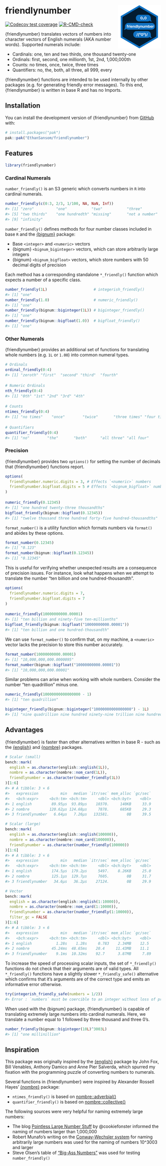 
<!-- README.md is generated from README.Rmd. Please edit that file -->

# friendlynumber <img src="man/figures/logo.png" align="right" height="139" alt="" />

<!-- badges: start -->

[![Codecov test
coverage](https://codecov.io/gh/EthanSansom/friendlynumber/graph/badge.svg)](https://app.codecov.io/gh/EthanSansom/friendlynumber)
[![R-CMD-check](https://github.com/EthanSansom/friendlynumber/actions/workflows/R-CMD-check.yaml/badge.svg)](https://github.com/EthanSansom/friendlynumber/actions/workflows/R-CMD-check.yaml)
<!-- badges: end -->

{friendlynumber} translates vectors of numbers into character vectors of
English numerals (AKA number words). Supported numerals include:

- Cardinals: one, ten and two thirds, one thousand twenty-one
- Ordinals: first, second, one millionth, 1st, 2nd, 1,000,000th
- Counts: no times, once, twice, three times
- Quantifiers: no, the, both, all three, all 999, every

{friendlynumber} functions are intended to be used internally by other
packages (e.g. for generating friendly error messages). To this end,
{friendlynumber} is written in base R and has no Imports.

## Installation

You can install the development version of {friendlynumber} from
[GitHub](https://github.com/) with:

``` r
# install.packages("pak")
pak::pak("EthanSansom/friendlynumber")
```

## Features

``` r
library(friendlynumber)
```

### Cardinal Numerals

`number_friendly()` is an S3 generic which converts numbers in `R` into
cardinal numerals.

``` r
number_friendly(c(0:3, 2/3, 1/100, NA, NaN, Inf))
#> [1] "zero"          "one"           "two"           "three"        
#> [5] "two thirds"    "one hundredth" "missing"       "not a number" 
#> [9] "infinity"
```

`number_friendly()` defines methods for four number classes included in
base `R` and the [{bignum}](https://davidchall.github.io/bignum/)
package:

- Base `<integer>` and `<numeric>` vectors
- {bignum} `<bignum_biginteger>` vectors, which can store arbitrarily
  large integers
- {bignum} `<bignum_bigfloat>` vectors, which store numbers with 50
  decimal digits of precision

Each method has a corresponding standalone `*_friendly()` function which
expects a number of a specific class.

``` r
number_friendly(1L)                     # integerish_friendly()
#> [1] "one"
number_friendly(1.0)                    # numeric_friendly()
#> [1] "one"
number_friendly(bignum::biginteger(1L)) # biginteger_friendly()
#> [1] "one"
number_friendly(bignum::bigfloat(1.0))  # bigfloat_friendly()
#> [1] "one"
```

### Other Numerals

{friendlynumber} provides an additional set of functions for translating
whole numbers (e.g. `1L` or `1.00`) into common numeral types.

``` r
# Ordinals
ordinal_friendly(0:4)
#> [1] "zeroth" "first"  "second" "third"  "fourth"

# Numeric Ordinals
nth_friendly(0:4)
#> [1] "0th" "1st" "2nd" "3rd" "4th"

# Counts
ntimes_friendly(0:4)
#> [1] "no times"    "once"        "twice"       "three times" "four times"

# Quantifiers
quantifier_friendly(0:4)
#> [1] "no"        "the"       "both"      "all three" "all four"
```

### Precision

{friendlynumber} provides two `options()` for setting the number of
decimals that {friendlynumber} functions report.

``` r
options(
  friendlynumber.numeric.digits = 3, # Effects `<numeric>` numbers
  friendlynumber.bigfloat.digits = 5 # Effects `<bignum_bigfloat>` numbers
)

numeric_friendly(0.12345)
#> [1] "one hundred twenty-three thousandths"
bigfloat_friendly(bignum::bigfloat(0.12345))
#> [1] "twelve thousand three hundred forty-five hundred-thousandths"
```

`format_number()` is a utility function which formats numbers via
`format()` and abides by these options.

``` r
format_number(0.12345)
#> [1] "0.123"
format_number(bignum::bigfloat(0.12345))
#> [1] "0.12345"
```

This is useful for verifying whether unexpected results are a
consequence of precision issues. For instance, look what happens when we
attempt to translate the number “ten billion and one
hundred-thousandth”.

``` r
options(
  friendlynumber.numeric.digits = 7, 
  friendlynumber.bigfloat.digits = 7
)

numeric_friendly(10000000000.00001)
#> [1] "ten billion and ninety-five ten-millionths"
bigfloat_friendly(bignum::bigfloat("10000000000.00001"))
#> [1] "ten billion and one hundred-thousandth"
```

We can use `format_number()` to confirm that, on my machine, a
`<numeric>` vector lacks the precision to store this number accurately.

``` r
format_number(10000000000.00001)
#> [1] "10,000,000,000.0000095"
format_number(bignum::bigfloat("10000000000.00001"))
#> [1] "10,000,000,000.00001"
```

Similar problems can arise when working with whole numbers. Consider the
number “ten quadrillion” minus one.

``` r
numeric_friendly(10000000000000000 - 1)
#> [1] "ten quadrillion"
```

``` r
biginteger_friendly(bignum::biginteger("10000000000000000") - 1L)
#> [1] "nine quadrillion nine hundred ninety-nine trillion nine hundred ninety-nine billion nine hundred ninety-nine million nine hundred ninety-nine thousand nine hundred ninety-nine"
```

## Advantages

{friendlynumber} is faster than other alternatives written in base R -
such as the
[{english}](https://cran.r-project.org/web/packages/english/index.html)
and [{nombre}](https://nombre.rossellhayes.com/) packages.

``` r
# Scalar (small)
bench::mark(
  english = as.character(english::english(1L)),
  nombre = as.character(nombre::nom_card(1L)),
  friendlynumber = as.character(number_friendly(1L))
)[1:6]
#> # A tibble: 3 × 6
#>   expression          min   median `itr/sec` mem_alloc `gc/sec`
#>   <bch:expr>     <bch:tm> <bch:tm>     <dbl> <bch:byt>    <dbl>
#> 1 english         89.95µs  93.89µs    10370.     140KB     33.9
#> 2 nombre         120.62µs 124.68µs     7878.     685KB     29.3
#> 3 friendlynumber   6.64µs   7.26µs   131581.        0B     39.5
```

``` r
# Scalar (large)
bench::mark(
  english = as.character(english::english(100000)),
  nombre = as.character(nombre::nom_card(100000)),
  friendlynumber = as.character(number_friendly(100000))
)[1:6]
#> # A tibble: 3 × 6
#>   expression          min   median `itr/sec` mem_alloc `gc/sec`
#>   <bch:expr>     <bch:tm> <bch:tm>     <dbl> <bch:byt>    <dbl>
#> 1 english         174.5µs  179.2µs     5497.    8.26KB     25.0
#> 2 nombre          125.1µs  129.7µs     7605.        0B     31.7
#> 3 friendlynumber   34.6µs   36.2µs    27124.        0B     29.9
```

``` r
# Vector
bench::mark(
  english = as.character(english::english(1:10000)),
  nombre = as.character(nombre::nom_card(1:10000)),
  friendlynumber = as.character(number_friendly(1:10000)),
  filter_gc = FALSE
)[1:6]
#> # A tibble: 3 × 6
#>   expression          min   median `itr/sec` mem_alloc `gc/sec`
#>   <bch:expr>     <bch:tm> <bch:tm>     <dbl> <bch:byt>    <dbl>
#> 1 english           1.28s    1.28s     0.783    2.34MB    12.5 
#> 2 nombre          45.24ms  48.65ms    20.4     11.43MB    11.1 
#> 3 friendlynumber    9.1ms  10.32ms    92.7      3.87MB     7.89
```

To increase the speed of processing scalar inputs, the set of
`*_friendly()` functions do not check that their arguments are of valid
types. All `*_friendly()` functions have a slightly slower
`*_friendly_safe()` alternative which confirms that it’s arguments are
of the correct type and emits an informative error otherwise.

``` r
try(integerish_friendly_safe(numbers = 1/2))
#> Error : `numbers` must be coercible to an integer without loss of precision.
```

When used with the {bignum} package, {friendlynumber} is capable of
translating extremely large numbers into cardinal numerals. Here, we
translate a number equal to 1 followed by three thousand and three 0’s.

``` r
number_friendly(bignum::biginteger(10L)^3003L)
#> [1] "one millinillion"
```

## Inspiration

This package was originally inspired by the
[{english}](https://cran.r-project.org/web/packages/english/index.html)
package by John Fox, Bill Venables, Anthony Damico and Anne Pier
Salverda, which spurred my fixation with the programming puzzle of
converting numbers to numerals.

Several functions in {friendlynumber} were inspired by Alexander Rossell
Hayes’ [{nombre}](https://nombre.rossellhayes.com/) package:

- `ntimes_friendly()` is based on
  [nombre::adverbial()](https://nombre.rossellhayes.com/reference/adverbial.html)
- `quantifier_friendly()` is based on
  [nombre::collective()](https://nombre.rossellhayes.com/reference/collective.html)

The following sources were very helpful for naming extremely large
numbers:

- The blog [Pointless Large Number
  Stuff](https://sites.google.com/site/pointlesslargenumberstuff/home/1/extendedillions1)
  by @cookiefonster informed the naming of numbers larger than 1,000,000
- Robert Munafo’s writing on the [Conway-Wechsler
  system](https://www.mrob.com/pub/math/largenum.html#conway-wechsler)
  for naming arbitrarily large numbers was used for the naming of
  numbers 10^3003 and larger
- Steve Olsen’s table of [“Big-Ass
  Numbers”](https://www.olsenhome.com/bignumbers/) was used for testing
  `number_friendly()`
